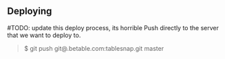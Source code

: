 Deploying
-------------


#TODO: update this deploy process, its horrible
Push directly to the server that we want to deploy to.
>$ git push git@<server>.betable.com:tablesnap.git master
